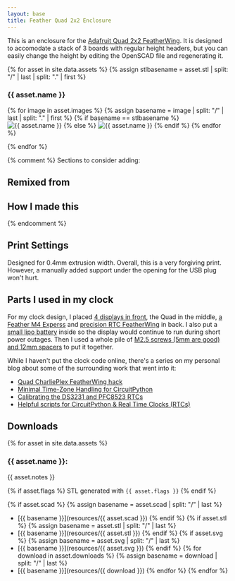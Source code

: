 ```yaml
---
layout: base
title: Feather Quad 2x2 Enclosure
---
```

This is an enclosure for the [Adafruit Quad 2x2
FeatherWing](https://www.adafruit.com/product/4253).
It is designed to accomodate a stack of 3 boards with regular height headers,
but you can easily change the height by editing the OpenSCAD file and regenerating it.

{% for asset in site.data.assets %}
  {% assign stlbasename = asset.stl | split: "/" | last | split: "." | first %}
### {{ asset.name }}

<html>
{% for image in asset.images %}
{% assign basename = image | split: "/" | last | split: "." | first %}
{% if basename == stlbasename %}
<img src="{{ relative }}resources/{{ image }}" title="{{ asset.name }}" data-stl="{{ relative }}resources/{{ asset.stl }}">
{% else %}
<img src="{{ relative }}resources/{{ image }}" title="{{ asset.name }}">
{% endif %}
{% endfor %}
</html>

{% endfor %}

{% comment %}
Sections to consider adding:
## Remixed from
## How I made this
{% endcomment %}


## Print Settings
Designed for 0.4mm extrusion width.  Overall, this is a very forgiving print.
However, a manually added support under the opening for the USB plug won't hurt.

## Parts I used in my clock
For my clock design, I placed [4 displays in
front](https://www.adafruit.com/product/2965), the Quad in the middle, [a
Feather M4 Experss](https://www.adafruit.com/product/3857) and [precision RTC
FeatherWing](https://www.adafruit.com/product/3028) in back.  I also put a
[small lipo battery](https://www.adafruit.com/product/3898) inside so the
display would continue to run during short power outages.  Then I used a whole
pile of [M2.5 screws (5mm are good) and 12mm
spacers](https://www.adafruit.com/product/3299) to put it together.

While I haven't put the clock code online, there's a series on my personal blog
about some of the surrounding work that went into it:
 * [Quad CharliePlex FeatherWing hack](https://emergent.unpythonic.net/01595078470)
 * [Minimal Time-Zone Handling for CircuitPython](https://emergent.unpythonic.net/01595021837)
 * [Calibrating the DS3231 and PFC8523 RTCs](https://emergent.unpythonic.net/01594923755)
 * [Helpful scripts for CircuitPython & Real Time Clocks (RTCs)](https://emergent.unpythonic.net/01594912346)


## Downloads

{% for asset in site.data.assets %}
### {{ asset.name }}:

{{ asset.notes }}

{% if asset.flags %} 
STL generated with `{{ asset.flags }}`
{% endif %}

{% if asset.scad %}
{% assign basename = asset.scad | split: "/" | last %}
  - [{{ basename }}](resources/{{ asset.scad }})
{% endif %}
{% if asset.stl %} 
  {% assign basename = asset.stl | split: "/" | last %}
  - [{{ basename }}](resources/{{ asset.stl }})
  {% endif %}
{% if asset.svg %} 
  {% assign basename = asset.svg | split: "/" | last %}
  - [{{ basename }}](resources/{{ asset.svg }})
  {% endif %}
{% for download in asset.downloads %}
  {% assign basename = download | split: "/" | last %}
  - [{{ basename }}](resources/{{ download }})
{% endfor %}
{% endfor %}



